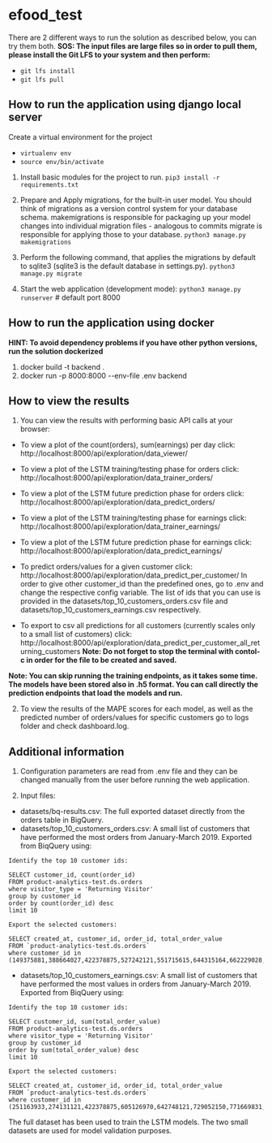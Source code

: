 # efood_test

There are 2 different ways to run the solution as described below, you can try them both.
**SOS: The input files are large files so in order to pull them, please install the Git LFS to your system and then perform:**

- `git lfs install`
- `git lfs pull`

## How to run the application using django local server

Create a virtual environment for the project
- `virtualenv env`
- `source env/bin/activate`


1) Install basic modules for the project to run.
`pip3 install -r requirements.txt`

2) Prepare and Apply migrations, for the built-in user model.
You should think of migrations as a version control system for your database schema. 
makemigrations is responsible for packaging up your model changes into individual migration files - analogous to commits
migrate is responsible for applying those to your database.
`python3 manage.py makemigrations`

3) Perform the following command, that applies the migrations by default to sqlite3 (sqlite3 is the default database in settings.py).
`python3 manage.py migrate`

4) Start the web application (development mode):
`python3 manage.py runserver` # default port 8000

## How to run the application using docker

**HINT: To avoid dependency problems if you have other python versions, run the solution dockerized**
1) docker build -t backend .
2) docker run -p 8000:8000 --env-file .env backend

## How to view the results
1) You can view the results with performing basic API calls at your browser:

- To view a plot of the count(orders), sum(earnings) per day click:  http://localhost:8000/api/exploration/data_viewer/

- To view a plot of the LSTM training/testing phase for orders click: http://localhost:8000/api/exploration/data_trainer_orders/
- To view a plot of the LSTM future prediction phase for orders click: http://localhost:8000/api/exploration/data_predict_orders/

- To view a plot of the LSTM training/testing phase for earnings click: http://localhost:8000/api/exploration/data_trainer_earnings/
- To view a plot of the LSTM future prediction phase for earnings click: http://localhost:8000/api/exploration/data_predict_earnings/

- To predict orders/values for a given customer click: http://localhost:8000/api/exploration/data_predict_per_customer/
In order to give other customer_id than the predefined ones, go to .env and change the respective config variable.
The list of ids that you can use is provided in the datasets/top_10_customers_orders.csv file and datasets/top_10_customers_earnings.csv respectively.

- To export to csv all predictions for all customers (currently scales only to a small list of customers) click: http://localhost:8000/api/exploration/data_predict_per_customer_all_returning_customers 
**Note: Do not forget to stop the terminal with contol-c in order for the file to be created and saved.**

**Note: You can skip running the training endpoints, as it takes some time. The models have been stored also in .h5 format. 
You can call directly the prediction endpoints that load the models and run.**  

2) To view the results of the MAPE scores for each model, as well as the predicted number of orders/values for specific customers go to logs folder and check dashboard.log.


## Additional information
1) Configuration parameters are read from .env file and they can be changed manually from the user before running the web application.

2) Input files:
- datasets/bq-results.csv: The full exported dataset directly from the orders table in BigQuery.
- datasets/top_10_customers_orders.csv: A small list of customers that have performed the most orders from January-March 2019. Exported from BiqQuery using:

```
Identify the top 10 customer ids:

SELECT customer_id, count(order_id)
FROM product-analytics-test.ds.orders
where visitor_type = 'Returning Visitor' 
group by customer_id
order by count(order_id) desc
limit 10
```

```
Export the selected customers:

SELECT created_at, customer_id, order_id, total_order_value 
FROM `product-analytics-test.ds.orders`
where customer_id in (149375881,388664027,422378875,527242121,551715615,644315164,662229028,706537722,839511663,891671091)
```
- datasets/top_10_customers_earnings.csv: A small list of customers that have performed the most values in orders from January-March 2019. Exported from BiqQuery using:

```
Identify the top 10 customer ids:

SELECT customer_id, sum(total_order_value)
FROM product-analytics-test.ds.orders
where visitor_type = 'Returning Visitor' 
group by customer_id
order by sum(total_order_value) desc
limit 10
```

```
Export the selected customers:

SELECT created_at, customer_id, order_id, total_order_value 
FROM `product-analytics-test.ds.orders`
where customer_id in (251163933,274131121,422378875,605126970,642748121,729052150,771669831,813139442,855149500,993537497)
```

The full dataset has been used to train the LSTM models. The two small datasets are used for model validation purposes.



